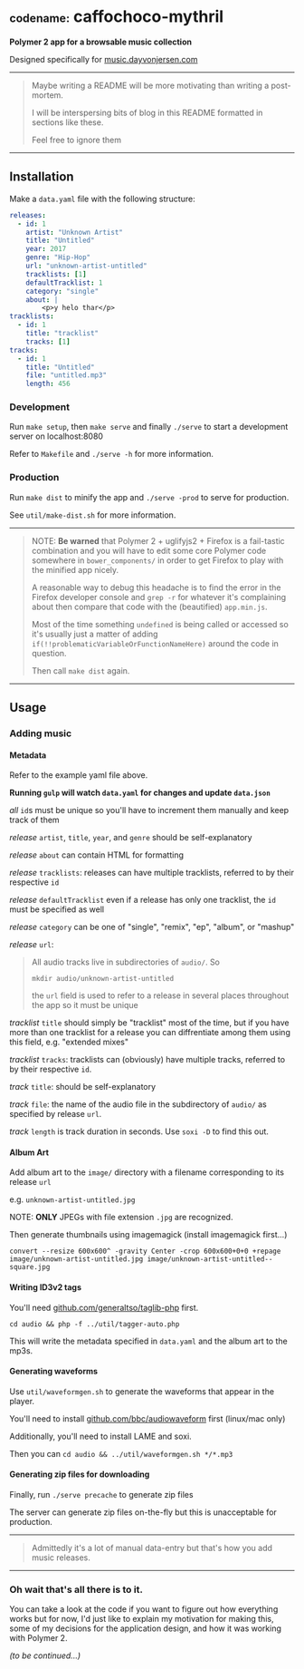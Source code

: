 # <small><small>codename:</small></small> caffochoco-mythril

**Polymer 2 app for a browsable music collection**

Designed specifically for [music.dayvonjersen.com](https://music.dayvonjersen.com/)

---

>Maybe writing a README will be more motivating than writing a post-mortem.
>
>I will be interspersing bits of blog in this README formatted in sections
>like these.
>
>Feel free to ignore them

---

## Installation

Make a `data.yaml` file with the following structure:

```yaml
releases:
  - id: 1
    artist: "Unknown Artist"
    title: "Untitled"
    year: 2017
    genre: "Hip-Hop"
    url: "unknown-artist-untitled"
    tracklists: [1]
    defaultTracklist: 1
    category: "single"
    about: |
        <p>y helo thar</p>
tracklists:
  - id: 1
    title: "tracklist"
    tracks: [1]
tracks:
  - id: 1
    title: "Untitled"
    file: "untitled.mp3"
    length: 456
```

### Development

Run `make setup`, then `make serve` and finally `./serve` to start a development
server on localhost:8080

Refer to `Makefile` and `./serve -h` for more information.

### Production

Run `make dist` to minify the app and `./serve -prod` to serve for production.

See `util/make-dist.sh` for more information.

---

>NOTE: **Be warned** that Polymer 2 + uglifyjs2 + Firefox is a fail-tastic combination
and you will have to edit some core Polymer code somewhere in `bower_components/` in order to get
Firefox to play with the minified app nicely.
>
>A reasonable way to debug this headache is to find the error in the Firefox developer console
and `grep -r` for whatever it's complaining about then compare that code with the (beautified)
`app.min.js`.
>
>Most of the time something `undefined` is being called or accessed so it's usually just a matter of
adding `if(!!problematicVariableOrFunctionNameHere)` around the code in question.
>
>Then call `make dist` again.

---

## Usage

### Adding music

#### Metadata

Refer to the example yaml file above.

**Running `gulp` will watch `data.yaml` for changes and update `data.json`**

*all* `id`s must be unique so you'll have to increment them manually and keep track of them

*release* `artist`, `title`, `year`, and `genre` should be self-explanatory

*release* `about` can contain HTML for formatting

*release* `tracklists`: releases can have multiple tracklists, referred to by their respective `id`

*release* `defaultTracklist` even if a release has only one tracklist, the `id` must be specified as well

*release* `category` can be one of "single", "remix", "ep", "album", or "mashup"

*release* `url`:

>All audio tracks live in subdirectories of `audio/`. So
>
>`mkdir audio/unknown-artist-untitled`
>
>the `url` field is used to refer to a release in several places throughout the app
so it must be unique

*tracklist* `title` should simply be "tracklist" most of the time, but if you have more than one
tracklist for a release you can diffrentiate among them using this field, e.g. "extended mixes"

*tracklist* `tracks`: tracklists can (obviously) have multiple tracks, referred to by their respective `id`.

*track* `title`: should be self-explanatory

*track* `file`: the name of the audio file in the subdirectory of `audio/` as specified by release `url`.

*track* `length` is track duration in seconds. Use `soxi -D` to find this out.

#### Album Art

Add album art to the `image/` directory with a filename corresponding to its release `url`

e.g. `unknown-artist-untitled.jpg`

NOTE: **ONLY** JPEGs with file extension `.jpg` are recognized.

Then generate thumbnails using imagemagick (install imagemagick first...)

`convert --resize 600x600^ -gravity Center -crop 600x600+0+0 +repage image/unknown-artist-untitled.jpg image/unknown-artist-untitled--square.jpg`

#### Writing ID3v2 tags

You'll need [github.com/generaltso/taglib-php](https://github.com/generaltso/taglib-php) first.

`cd audio && php -f ../util/tagger-auto.php`

This will write the metadata specified in `data.yaml` and the album art to the mp3s.

#### Generating waveforms

Use `util/waveformgen.sh` to generate the waveforms that appear in the player.

You'll need to install [github.com/bbc/audiowaveform](https://github.com/bbc/audiowaveform) first (linux/mac only)

Additionally, you'll need to install LAME and soxi.

Then you can `cd audio && ../util/waveformgen.sh */*.mp3`

#### Generating zip files for downloading

Finally, run `./serve precache` to generate zip files

The server can generate zip files on-the-fly but this is unacceptable for production.

---

> Admittedly it's a lot of manual data-entry but that's how you add music releases.

---

### Oh wait that's all there is to it.

You can take a look at the code if you want to figure out how everything works
but for now, I'd just like to explain my motivation for making this, some of my
decisions for the application design, and how it was working with Polymer 2.

*(to be continued...)*
